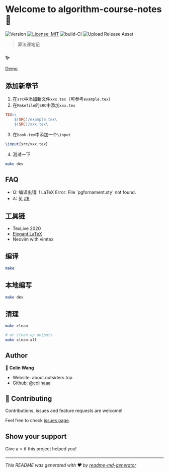 # Welcome to algorithm-course-notes 👋
![Version](https://img.shields.io/badge/version-1.4.0-blue.svg?cacheSeconds=2592000)
[![License: MIT](https://img.shields.io/badge/License-MIT-yellow.svg)](#)
![build-CI](https://github.com/colinaaa/algorithm-course-notes/workflows/build-CI/badge.svg)
![Upload Release Asset](https://github.com/colinaaa/algorithm-course-notes/workflows/Upload%20Release%20Asset/badge.svg)

> 算法课笔记

### ✨
[Demo](https://github.com/colinaaa/algorithm-course-notes/releases/download/v1.4.0/book-v1.4.0.pdf)

## 添加新章节

1. 在`src`中添加新文件`xxx.tex`（可参考`example.tex`）
2. 在`Makefile`的`SRC`中添加`xxx.tex`

```Makefile
TEX=\
	$(SRC)/example.tex\
	$(SRC)/xxx.tex\
```

3. 在`book.tex`中添加一个`\input`

```tex
\input{src/xxx.tex}
```

4. 测试一下

```sh
make dev
```

## FAQ

- *Q:* 编译出错: ! LaTeX Error: File `pgfornament.sty' not found.
- *A:* 见 [#8](https://github.com/colinaaa/algorithm-course-notes/issues/8)

## 工具链

- TexLive 2020
- [Elegant LaTeX](https://elegantlatex.org/en/)
- Neovim with vimtex

## 编译

```sh
make
```

## 本地编写

```sh
make dev
```

## 清理

```sh
make clean

# or clean up outputs
make clean-all
```

## Author

👤 **Colin Wang**

* Website: about.outsiders.top
* Github: [@colinaaa](https://github.com/colinaaa)

## 🤝 Contributing

Contributions, issues and feature requests are welcome!

Feel free to check [issues page](https://github.com/colinaaa/algorithm-course-notes/issues).

## Show your support

Give a ⭐️ if this project helped you!


***
_This README was generated with ❤️ by [readme-md-generator](https://github.com/kefranabg/readme-md-generator)_
